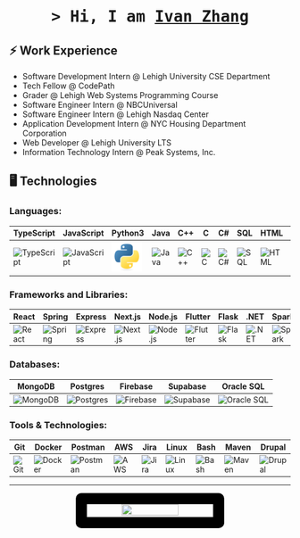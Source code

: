 <!-- Intro  -->
<h1 align="center">
        <samp>&gt; Hi, I am
                <b><a target="_blank" href="https://alsiam.com">Ivan Zhang</a></b>
        </samp>
</h1>


## ⚡ Work Experience
- Software Development Intern @ Lehigh University CSE Department
- Tech Fellow @ CodePath 
- Grader @ Lehigh Web Systems Programming Course
- Software Engineer Intern @ NBCUniversal
- Software Engineer Intern @ Lehigh Nasdaq Center
- Application Development Intern @ NYC Housing Department Corporation
- Web Developer @ Lehigh University LTS
- Information Technology Intern @ Peak Systems, Inc.

## 🖥️ Technologies
### Languages:
| TypeScript | JavaScript | Python3 | Java | C++ | C | C# | SQL | HTML | CSS |
|------------|------------|---------|------|-----|----|----|-----|------|-----|
| <img src="https://cdn.jsdelivr.net/gh/devicons/devicon@latest/icons/typescript/typescript-original.svg" title="TypeScript" alt="TypeScript" width="55" height="55"/> | <img src="https://cdn.jsdelivr.net/gh/devicons/devicon/icons/javascript/javascript-plain.svg" title="JavaScript" alt="JavaScript" width="55" height="55"/> | <img src="https://github.com/devicons/devicon/blob/master/icons/python/python-original.svg" title="Python" alt="Python" width="55" height="55"/> | <img src="https://cdn.jsdelivr.net/gh/devicons/devicon/icons/java/java-original.svg" title="Java" alt="Java" width="55" height="55"/> | <img src="https://cdn.jsdelivr.net/gh/devicons/devicon@latest/icons/cplusplus/cplusplus-original.svg" title="C++" alt="C++" width="55" height="55"/> | <img src="https://cdn.jsdelivr.net/gh/devicons/devicon@latest/icons/c/c-original.svg" title="C" alt="C" width="55" height="55"/> | <img src="https://cdn.jsdelivr.net/gh/devicons/devicon/icons/csharp/csharp-original.svg" title="C#" alt="C#" width="55" height="55"/> | <img src="https://cdn.jsdelivr.net/gh/devicons/devicon@latest/icons/mysql/mysql-original.svg" title="SQL" alt="SQL" width="55" height="55"/> | <img src="https://cdn.jsdelivr.net/gh/devicons/devicon/icons/html5/html5-original.svg" title="HTML" alt="HTML" width="55" height="55"/> | <img src="https://cdn.jsdelivr.net/gh/devicons/devicon/icons/css3/css3-original.svg" title="CSS" alt="CSS" width="55" height="55"/> |

### Frameworks and Libraries:
| React | Spring | Express | Next.js | Node.js | Flutter | Flask | .NET | Spark | Jest | Cypress |
|----------|----------|----------|--------|----------|----------|----------|----------|----------|----------|----------|
| <img src="https://cdn.jsdelivr.net/gh/devicons/devicon/icons/react/react-original.svg" title="React" alt="React" width="55" height="55"/> | <img src="https://cdn.jsdelivr.net/gh/devicons/devicon/icons/spring/spring-original.svg" title="Spring" alt="Spring" width="55" height="55"/> | <img src="https://cdn.jsdelivr.net/gh/devicons/devicon@latest/icons/express/express-original.svg" title="Express" alt="Express" width="55" height="55"/> | <img src="https://cdn.jsdelivr.net/gh/devicons/devicon/icons/nextjs/nextjs-original.svg" title="Next.js" alt="Next.js" width="55" height="55"/> | <img src="https://cdn.jsdelivr.net/gh/devicons/devicon/icons/nodejs/nodejs-original.svg" title="Node.js" alt="Node.js" width="55" height="55"/> | <img src="https://cdn.jsdelivr.net/gh/devicons/devicon/icons/flutter/flutter-original.svg" title="Flutter" alt="Flutter" width="55" height="55"/> | <img src="https://cdn.jsdelivr.net/gh/devicons/devicon/icons/flask/flask-original.svg" title="Flask" alt="Flask" width="55" height="55"/> | <img src="https://cdn.jsdelivr.net/gh/devicons/devicon/icons/dot-net/dot-net-original.svg" title=".NET" alt=".NET" width="55" height="55"/> | <img src="https://cdn.jsdelivr.net/gh/devicons/devicon/icons/apache/apache-original-wordmark.svg" title="Spark" alt="Spark" width="55" height="55"/> | <img src="https://cdn.jsdelivr.net/gh/devicons/devicon/icons/jest/jest-plain.svg" title="Jest" alt="Jest" width="55" height="55"/> | <img src="https://static-00.iconduck.com/assets.00/cypress-icon-512x512-zi8589rq.png" title="Cypress" alt="Cypress" width="55" height="55"/> |

### Databases:
| MongoDB | Postgres | Firebase | Supabase | Oracle SQL |
|----------|----------|----------|----------|----------|
| <img src="https://cdn.jsdelivr.net/gh/devicons/devicon/icons/mongodb/mongodb-original.svg" title="MongoDB" alt="MongoDB" width="55" height="55"/> | <img src="https://cdn.jsdelivr.net/gh/devicons/devicon/icons/postgresql/postgresql-original.svg" title="Postgres" alt="Postgres" width="55" height="55"/> | <img src="https://cdn.jsdelivr.net/gh/devicons/devicon/icons/firebase/firebase-plain.svg" title="Firebase" alt="Firebase" width="55" height="55"/> | <img src="https://seeklogo.com/images/S/supabase-logo-DCC676FFE2-seeklogo.com.png" title="Supabase" alt="Supabase" width="55" height="55"/> | <img src="https://cdn.jsdelivr.net/gh/devicons/devicon/icons/oracle/oracle-original.svg" title="Oracle SQL" alt="Oracle SQL" width="55" height="55"/> |

### Tools & Technologies:
| Git | Docker | Postman | AWS | Jira | Linux | Bash | Maven | Drupal |
|----------|----------|----------|--------|--------|--------|--------|--------|--------|
| <img src="https://cdn.jsdelivr.net/gh/devicons/devicon/icons/git/git-original.svg" title="Git" alt="Git" width="55" height="55"/> | <img src="https://cdn.jsdelivr.net/gh/devicons/devicon@latest/icons/docker/docker-original.svg" title="Docker" alt="Docker" width="55" height="55"/> | <img src="https://cdn.jsdelivr.net/gh/devicons/devicon@latest/icons/postman/postman-original.svg" title="Postman" alt="Postman" width="55" height="55"/> | <img src="https://cdn.jsdelivr.net/gh/devicons/devicon@latest/icons/amazonwebservices/amazonwebservices-original-wordmark.svg" title="AWS" alt="AWS" width="55" height="55"/> | <img src="https://cdn.jsdelivr.net/gh/devicons/devicon/icons/jira/jira-original.svg" title="Jira" alt="Jira" width="55" height="55"/> | <img src="https://cdn.jsdelivr.net/gh/devicons/devicon/icons/linux/linux-original.svg" title="Linux" alt="Linux" width="55" height="55"/> | <img src="https://cdn.jsdelivr.net/gh/devicons/devicon/icons/bash/bash-original.svg" title="Bash" alt="Bash" width="55" height="55"/> | <img src="https://cdn.jsdelivr.net/gh/devicons/devicon/icons/maven/maven-original.svg" title="Maven" alt="Maven" width="55" height="55"/> | <img src="https://cdn.jsdelivr.net/gh/devicons/devicon/icons/drupal/drupal-original.svg" title="Drupal" alt="Drupal" width="55" height="55"/> |

---
<div align="center">
  <img src="https://i.giphy.com/media/v1.Y2lkPTc5MGI3NjExc2dwcmxicHF6MGZwNnhlZHJnZWIxYjJsZXJxYmJ5bDdiMWgwMGIxcyZlcD12MV9pbnRlcm5hbF9naWZfYnlfaWQmY3Q9Zw/lP8ezu4iNVmZYOZn3j/giphy.gif" width="45%" height="25%" style="border: 20px solid #000000; border-radius: 10px;" />
</div>



